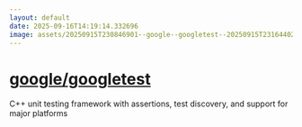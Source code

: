 ```yaml
---
layout: default
date: 2025-09-16T14:19:14.332696
image: assets/20250915T230846901--google--googletest--20250915T231644022--cropped.png
---
```


# [google/googletest](https://github.com/google/googletest)

C++ unit testing framework with assertions, test discovery, and support for major platforms
